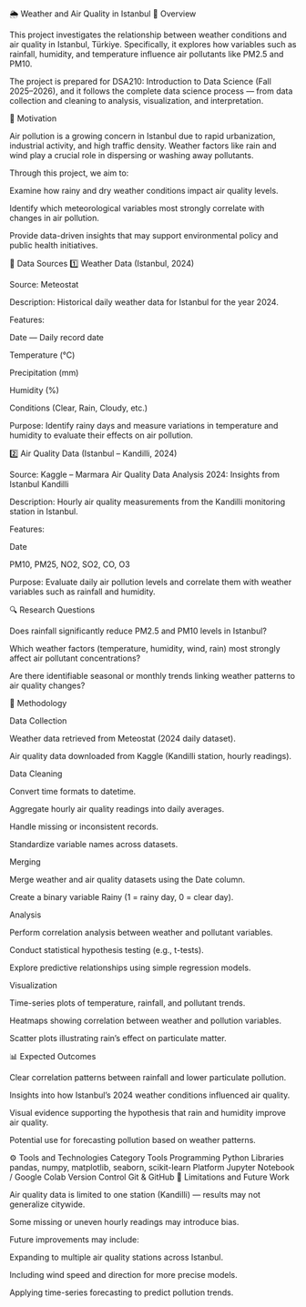 🌦️ Weather and Air Quality in Istanbul
📘 Overview

This project investigates the relationship between weather conditions and air quality in Istanbul, Türkiye.
Specifically, it explores how variables such as rainfall, humidity, and temperature influence air pollutants like PM2.5 and PM10.

The project is prepared for DSA210: Introduction to Data Science (Fall 2025–2026), and it follows the complete data science process — from data collection and cleaning to analysis, visualization, and interpretation.

🎯 Motivation

Air pollution is a growing concern in Istanbul due to rapid urbanization, industrial activity, and high traffic density. Weather factors like rain and wind play a crucial role in dispersing or washing away pollutants.

Through this project, we aim to:

Examine how rainy and dry weather conditions impact air quality levels.

Identify which meteorological variables most strongly correlate with changes in air pollution.

Provide data-driven insights that may support environmental policy and public health initiatives.

💾 Data Sources
1️⃣ Weather Data (Istanbul, 2024)

Source: Meteostat

Description: Historical daily weather data for Istanbul for the year 2024.

Features:

Date — Daily record date

Temperature (°C)

Precipitation (mm)

Humidity (%)

Conditions (Clear, Rain, Cloudy, etc.)

Purpose: Identify rainy days and measure variations in temperature and humidity to evaluate their effects on air pollution.

2️⃣ Air Quality Data (Istanbul – Kandilli, 2024)

Source: Kaggle – Marmara Air Quality Data Analysis 2024: Insights from Istanbul Kandilli

Description: Hourly air quality measurements from the Kandilli monitoring station in Istanbul.

Features:

Date

PM10, PM25, NO2, SO2, CO, O3

Purpose: Evaluate daily air pollution levels and correlate them with weather variables such as rainfall and humidity.

🔍 Research Questions

Does rainfall significantly reduce PM2.5 and PM10 levels in Istanbul?

Which weather factors (temperature, humidity, wind, rain) most strongly affect air pollutant concentrations?

Are there identifiable seasonal or monthly trends linking weather patterns to air quality changes?

🧠 Methodology

Data Collection

Weather data retrieved from Meteostat (2024 daily dataset).

Air quality data downloaded from Kaggle (Kandilli station, hourly readings).

Data Cleaning

Convert time formats to datetime.

Aggregate hourly air quality readings into daily averages.

Handle missing or inconsistent records.

Standardize variable names across datasets.

Merging

Merge weather and air quality datasets using the Date column.

Create a binary variable Rainy (1 = rainy day, 0 = clear day).

Analysis

Perform correlation analysis between weather and pollutant variables.

Conduct statistical hypothesis testing (e.g., t-tests).

Explore predictive relationships using simple regression models.

Visualization

Time-series plots of temperature, rainfall, and pollutant trends.

Heatmaps showing correlation between weather and pollution variables.

Scatter plots illustrating rain’s effect on particulate matter.

📊 Expected Outcomes

Clear correlation patterns between rainfall and lower particulate pollution.

Insights into how Istanbul’s 2024 weather conditions influenced air quality.

Visual evidence supporting the hypothesis that rain and humidity improve air quality.

Potential use for forecasting pollution based on weather patterns.

⚙️ Tools and Technologies
Category	Tools
Programming	Python
Libraries	pandas, numpy, matplotlib, seaborn, scikit-learn
Platform	Jupyter Notebook / Google Colab
Version Control	Git & GitHub
🚧 Limitations and Future Work

Air quality data is limited to one station (Kandilli) — results may not generalize citywide.

Some missing or uneven hourly readings may introduce bias.

Future improvements may include:

Expanding to multiple air quality stations across Istanbul.

Including wind speed and direction for more precise models.

Applying time-series forecasting to predict pollution trends.
